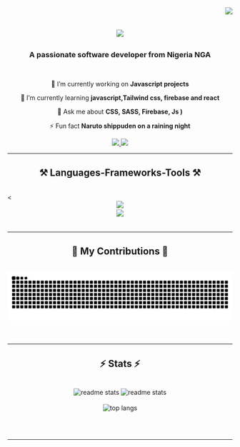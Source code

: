 <img align="right" src="https://visitor-badge.laobi.icu/badge?page_id=bos-code.bos-code" />

<h1 align="center">
    <img src="https://readme-typing-svg.herokuapp.com/?font=Righteous&size=35&center=true&vCenter=true&width=500&height=70&duration=4000&lines=Hi+There!+👋;+I'm+Chidera+okonkwo!;" />
</h1>

<h3 align="center">A passionate software developer from Nigeria NGA</h3>

<br/>

<div align="center">
 
 🔭 I’m currently working on **Javascript projects**
 
 🌱 I’m currently learning **javascript,Tailwind css, firebase and react**

💬 Ask me about **CSS, SASS, Firebase, Js )**

⚡ Fun fact **Naruto shippuden on a raining night**

 </div>
 
<div align="center"> 
  <a href="mailto:chidera9713@gmail.com">
    <img src="https://img.shields.io/badge/Gmail-333333?style=for-the-badge&logo=gmail&logoColor=red" />
  </a>

  <a href="https://bos-code.github.io" target="_blank">
     <img src="https://img.shields.io/badge/Portfolio-FF5722?style=for-the-badge&logo=todoist&logoColor=white" target="_blank" /> <!-- sqlite, safari, google-chrome are other good icon options -->
  </a>
</div>

 <hr/>
 
<h2 align="center">⚒️ Languages-Frameworks-Tools ⚒️</h2>
<br/>
<
<div align="center" >
    <img src="https://skillicons.dev/icons?i=bootstrap,tailwind,less,html,css,vscode,github,figma,git," />
  <br>
    <img src="https://skillicons.dev/icons?i=python,javascript,firebase,react" /><br>
</div>

<br/>
<hr/>

<div align="center">
  <h2>🐍 My Contributions 🐍</h2>
  <br>
 <img alt="snake eating my contributions" src="https://raw.githubusercontent.com/bos-code/bos-code/output/github-contribution-grid-snake.svg" />
  <br/><br/><br/>
</div>

<hr/>

<h2 align="center">⚡ Stats ⚡</h2>
<br>
<div align=center>
  <img width=390 src="https://github-readme-stats.vercel.app/api?username=bos-code&count_private=true&show_icons=true&theme=react&rank_icon=github&border_radius=10" alt="readme stats" />
 <img width=390 src="https://github-readme-streak-stats.herokuapp.com/?user=bos-code&count_private=true&show_icons=true&theme=react&rank_icon=github&border_radius=10" alt="readme stats" />
  <br/>
  <br/>
  <img width=325 align="center"  src="https://github-readme-stats.vercel.app/api/top-langs?username=bos-code&hide=HTML&langs_count=8&layout=compact&theme=react&border_radius=10&size_weight=0.5&count_weight=0.5&exclude_repo=github-readme-stats" alt="top langs" />
</div>

<br/><br/>

<hr/>

<br/>


